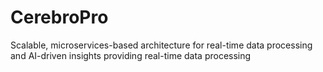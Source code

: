# CerebroPro
Scalable, microservices-based architecture for real-time data processing and AI-driven insights providing real-time data processing
